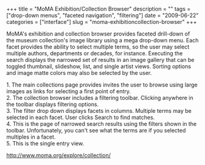 +++
title = "MoMA Exhibition/Collection Browser"
description = ""
tags = ["drop-down menus", "faceted navigation", "filtering"]
date = "2009-06-22"
categories = ["interface"]
slug = "moma-exhibitioncollection-browser"
+++


<p>MoMA's exhibition and collection browser provides faceted drill-down of the museum collection's image library using a mega drop-down menu. Each facet provides the ability to select multiple terms, so the user may select multiple authors, departments or decades, for instance. Executing the search displays the narrowed set of results in an image gallery that can be toggled thumbnail, slideshow, list, and single artist views. Sorting options and image matte colors may also be selected by the user.</p>
<div id="screens-full" class="clear"><div class="caption">1. The main collections page provides invites the user to browse using large images as links for selecting a first point of entry.</div><div class="fullimg clear"><a href="/media/interface/moma-filtering-1.png" class="group" rel="group" title="1. The main collections page provides invites the user to browse using large images as links for sel..."><img src="/media/interface/moma-filtering-1.png" alt="" class="img-responsive"></a></div></div><div id="screens-full" class="clear"><div class="caption">2. The collection browser includes a filtering toolbar. Clicking anywhere in the toolbar displays filtering options.</div><div class="fullimg clear"><a href="/media/interface/moma-filtering-2.png" class="group" rel="group" title="2. The collection browser includes a filtering toolbar. Clicking anywhere in the toolbar displays fi..."><img src="/media/interface/moma-filtering-2.png" alt="" class="img-responsive"></a></div></div><div id="screens-full" class="clear"><div class="caption">3. The filter drop down displays facets in columns. Multiple terms may be selected in each facet. User clicks Search to find matches.</div><div class="fullimg clear"><a href="/media/interface/moma-filtering-3.png" class="group" rel="group" title="3. The filter drop down displays facets in columns. Multiple terms may be selected in each facet. Us..."><img src="/media/interface/moma-filtering-3.png" alt="" class="img-responsive"></a></div></div><div id="screens-full" class="clear"><div class="caption">4. This is the page of narrowed search results using the filters shown in the toolbar. Unfortunately, you can't see what the terms are if you selected multiples in a facet.</div><div class="fullimg clear"><a href="/media/interface/moma-filtering-4.png" class="group" rel="group" title="4. This is the page of narrowed search results using the filters shown in the toolbar. Unfortunately..."><img src="/media/interface/moma-filtering-4.png" alt="" class="img-responsive"></a></div></div><div id="screens-full" class="clear"><div class="caption">5. This is the single entry view.</div><div class="fullimg clear"><a href="/media/interface/moma-filtering-5.png" class="group" rel="group" title="5. This is the single entry view."><img src="/media/interface/moma-filtering-5.png" alt="" class="img-responsive"></a></div></div>        
<p><a href="http://www.moma.org/explore/collection/">http://www.moma.org/explore/collection/</a></p>

